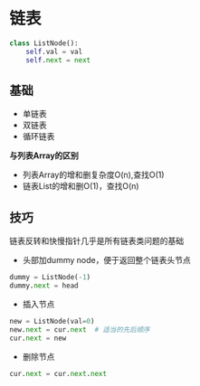 # 链表

```python
class ListNode():
    self.val = val
    self.next = next
```

## 基础

- 单链表
- 双链表
- 循环链表

**与列表Array的区别**

- 列表Array的增和删复杂度O(n),查找O(1)
- 链表List的增和删O(1)，查找O(n)

## 技巧

链表反转和快慢指针几乎是所有链表类问题的基础

- 头部加dummy node，便于返回整个链表头节点

```python
dummy = ListNode(-1)
dummy.next = head
```

- 插入节点

```python
new = ListNode(val=0)
new.next = cur.next  # 适当的先后顺序
cur.next = new
```

- 删除节点

```python
cur.next = cur.next.next
```
